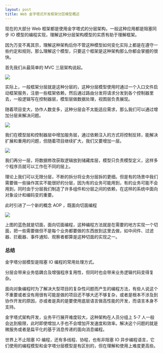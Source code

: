 ```yaml
---
layout: post
title: Web 金字塔式开发框架分层模型概述
---
```


现在的大部分 Web 框架都是使用金字塔式的分层架构，一般这种应用都是阻塞同步 IO 模型的编程实现，理解这种分层架构模型的实质有助于理解框架。

因为万变不离其宗，理解这种架构后你不管这种模型如何变化实际上都是在遵守一些约定和规则，那么理解这个模型，只要这个框架是这种架构那么你都会掌握的很快。

首先我们从最简单的 MVC 三层架构说起。

![](http://img.m2ez.com/15036785720330.jpg)

实际上，一般框架分层就是这种分层的，这种分层模型使用时通过一个入口文件启动框架服务，注册一些框架依赖，然后通过路由分发将请求分发到各个控制器里去，一般逻辑写在控制器层，模型层做数据处理，视图层负责展现。

随着项目变大，协作人数变多，这种分层会不太能适应需求，那么我们可以通过增加分层来解决问题。

![](http://img.m2ez.com/15036789658972.jpg)

我们在模型层和控制器层中增加服务层，通过依赖注入的方式将控制反转，能解决扩展和重用的问题，但随着项目继续扩大，我们又要增加一层。

![](http://img.m2ez.com/15036792050771.jpg)

我们再分一层，将数据修改获取逻辑放到储藏库层，模型只负责模型定义，这样多个程序员就可以工作在不同的层上。

理论上我们可以无限分层，不断的拆分将业务分层拆的更细。但是有的场景中我们需要做一些操作其实不能很好的分层，因为有的业务可能用到，有的业务可能不会用到，同时由于分层我们制造了许多组件和分层之间的依赖，在这样的系统中面向对象设计和编码变的重要。

此时引进了一个新的概念 AOP ，既面向切面编程

![](http://img.m2ez.com/15036796120391.jpg)

上图的蓝色就是切面，面向切面编程，这种编程方法就是在需要的地方实现一个切面，把一些需要做但不是每个业务都要做的东西放到这里去做，如中间件、过滤器、拦截器、事件通知、观察者都算是这种切面的实现之一。

### 总结

金字塔分层模型是阻塞 IO 编程的常用处理方式。

分层会带来业务低耦合及增强程序复用性，但同时也会带来业务逻辑代码变得复杂。

面向对象编程时为了解决大型项目的复杂性问题而产生的编程方法，有些人说这个不重要或者没有用很有可能是做的项目还不够大还不够复杂，或者是根本不涉及到协作开发的原因，亦或者是真的是要使用底层语言做高性能的开发，而语言本身不支持。

金字塔式架构开发，业务平行展开难度较大，这种架构在人员分组上 5-7 人一般会达到极限，此时即使增加人手也不会增加开发速度和效率。解决这个问题的就是微服务或者是扁平化的基于消息传递的面向消息编程。

世界上不止阻塞 IO 编程，还有多线程、协程，也有非阻塞 IO 异步编程语言，它们使用的编程模型和金字塔分层模型是有区别的，但在理解和使用上难度更高些。
